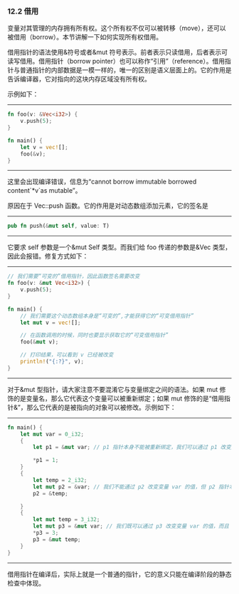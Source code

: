 ### 12.2 借用

变量对其管理的内存拥有所有权。这个所有权不仅可以被转移（move），还可以被借用（borrow）。本节讲解一下如何实现所有权借用。

借用指针的语法使用&符号或者&mut 符号表示。前者表示只读借用，后者表示可读写借用。借用指针（borrow pointer）也可以称作“引用”（reference）。借用指针与普通指针的内部数据是一模一样的，唯一的区别是语义层面上的。它的作用是告诉编译器，它对指向的这块内存区域没有所有权。

示例如下：

---

```rust
fn foo(v: &Vec<i32>) {
    v.push(5);
}

fn main() {
    let v = vec![];
    foo(&v);
}
```

---

这里会出现编译错误，信息为“cannot borrow immutable borrowed content\`\*v\`as mutable”。

原因在于 Vec::push 函数。它的作用是对动态数组添加元素，它的签名是

---

```rust
pub fn push(&mut self, value: T)
```

---

它要求 self 参数是一个&mut Self 类型。而我们给 foo 传递的参数是&Vec 类型，因此会报错。修复方式如下：

---

```rust
// 我们需要“可变的”借用指针，因此函数签名需要改变
fn foo(v: &mut Vec<i32>) {
    v.push(5);
}

fn main() {
    // 我们需要这个动态数组本身是“可变的”,才能获得它的“可变借用指针”
    let mut v = vec![];

    // 在函数调用的时候，同时也要显示获取它的“可变借用指针”
    foo(&mut v);

    // 打印结果，可以看到 v 已经被改变
    println!("{:?}", v);
}
```

---

对于&mut 型指针，请大家注意不要混淆它与变量绑定之间的语法。如果 mut 修饰的是变量名，那么它代表这个变量可以被重新绑定；如果 mut 修饰的是“借用指针&”，那么它代表的是被指向的对象可以被修改。示例如下：

---

```rust
fn main() {
    let mut var = 0_i32;
    {
        let p1 = &mut var; // p1 指针本身不能被重新绑定，我们可以通过 p1 改变变量 var 的值

        *p1 = 1;
    }
    {
        let temp = 2_i32;
        let mut p2 = &var; // 我们不能通过 p2 改变变量 var 的值，但 p2 指针本身指向的位置可以被改变
        p2 = &temp;

    }
    {
        let mut temp = 3_i32;
        let mut p3 = &mut var; // 我们既可以通过 p3 改变变量 var 的值，而且 p3 指针本身指向的位置也可以改变
        *p3 = 3;
        p3 = &mut temp;
    }
}
```

---

借用指针在编译后，实际上就是一个普通的指针，它的意义只能在编译阶段的静态检查中体现。
